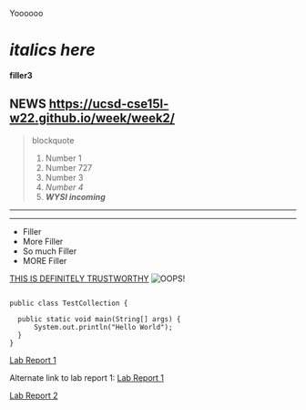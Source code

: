 Yoooooo

# _italics here_

**filler3**

## NEWS https://ucsd-cse15l-w22.github.io/week/week2/

> blockquote
> 1. Number 1
> 2. Number 727
> 3. Number 3
> 4. *Number 4*
> 5. ***WYSI incoming***
---
---------
- Filler
- More Filler
- So much Filler
- MORE Filler

[THIS IS DEFINITELY TRUSTWORTHY](https://www.example.com)
![OOPS!](https://pbs.twimg.com/media/EtwksZWVIAEnNJQ.jpg)

```

public class TestCollection {

  public static void main(String[] args) {
      System.out.println("Hello World");
  }
}
```

[Lab Report 1](Lab%20Report%201%20-%20Week%202/lab-report-1-week-2.html) 

Alternate link to lab report 1: [Lab Report 1](https://potato48.github.io/cse15l-lab-reports/Lab%20Report%201%20-%20Week%202/lab-report-1-week-2.html)

[Lab Report 2](Lab%20Report%202%20-%20Week%204/index.html)


